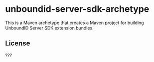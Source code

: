 # unboundid-server-sdk-archetype

This is a Maven archetype that creates a Maven project for building UnboundID 
Server SDK extension bundles.

## License

???